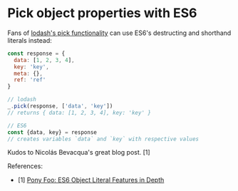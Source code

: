 # Pick object properties with ES6

Fans of [lodash's pick functionality](https://lodash.com/docs/4.16.6#pick) can
use ES6's destructing and shorthand literals instead:

```javascript
const response = {
  data: [1, 2, 3, 4],
  key: 'key',
  meta: {},
  ref: 'ref'
}

// lodash
_.pick(response, ['data', 'key'])
// returns { data: [1, 2, 3, 4], key: 'key' }

// ES6
const {data, key} = response
// creates variables `data` and `key` with respective values
```

Kudos to Nicolás Bevacqua's great blog post. [1]

References:

- [1] [Pony Foo: ES6 Object Literal Features in Depth](https://ponyfoo.com/articles/es6-object-literal-features-in-depth) 
